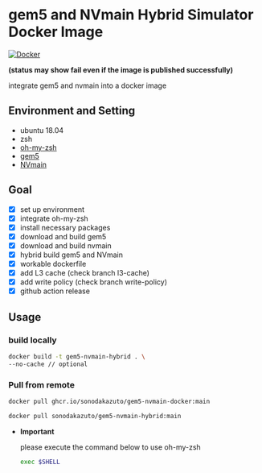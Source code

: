 # gem5 and NVmain Hybrid Simulator Docker Image

[![Docker](https://github.com/SonodaKazuto/gem5-nvmain-docker/actions/workflows/docker-publish.yml/badge.svg?branch=main)](https://github.com/SonodaKazuto/gem5-nvmain-docker/actions/workflows/docker-publish.yml)

**(status may show fail even if the image is published successfully)**

integrate gem5 and nvmain into a docker image

## Environment and Setting
- ubuntu 18.04
- zsh
- [oh-my-zsh](https://github.com/ohmyzsh/ohmyzsh)
- [gem5](https://gem5.googlesource.com/public/gem5/+/525ce650e1a5bbe71c39d4b15598d6c003cc9f9e)
- [NVmain](https://github.com/SEAL-UCSB/NVmain)

## Goal
- [x] set up environment
- [x] integrate oh-my-zsh
- [x] install necessary packages
- [x] download and build gem5
- [x] download and build nvmain
- [x] hybrid build gem5 and NVmain
- [x] workable dockerfile
- [x] add L3 cache (check branch l3-cache)
- [x] add write policy (check branch write-policy)
- [x] github action release

## Usage

### build locally

```sh
docker build -t gem5-nvmain-hybrid . \
--no-cache // optional
```

### Pull from remote

```sh
docker pull ghcr.io/sonodakazuto/gem5-nvmain-docker:main
```
```sh
docker pull sonodakazuto/gem5-nvmain-hybrid:main
```

- **Important**
  
  please execute the command below to use oh-my-zsh
  ```sh
  exec $SHELL
  ```
